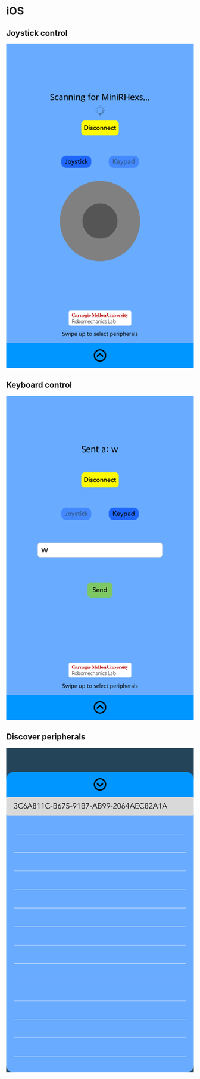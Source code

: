 # iOS

## Joystick control
![joystick](images/screenshot2.png)

## Keyboard control
![keyboard](images/screenshot1.png)

## Discover peripherals
![discover peripherals](images/screenshot3.png)
